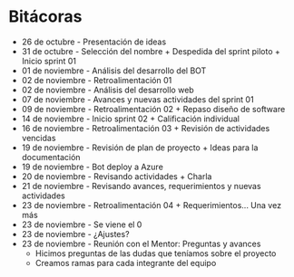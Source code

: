 # Bitácoras  

- 26 de octubre - Presentación de ideas
- 31 de octubre - Selección del nombre + Despedida del sprint piloto + Inicio sprint 01
- 01 de noviembre - Análisis del desarrollo del BOT
- 02 de noviembre - Retroalimentación 01
- 02 de noviembre - Análisis del desarrollo web
- 07 de noviembre - Avances y nuevas actividades del sprint 01
- 09 de noviembre - Retroalimentación 02 + Repaso diseño de software
- 14 de noviembre - Inicio sprint 02 + Calificación individual
- 16 de noviembre - Retroalimentación 03 + Revisión de actividades vencidas
- 19 de noviembre - Revisión de plan de proyecto + Ideas para la documentación
- 19 de noviembre - Bot deploy a Azure 
- 20 de noviembre - Revisando actividades + Charla
- 21 de noviembre - Revisando avances, requerimientos y nuevas actividades
- 23 de noviembre - Retroalimentación 04 + Requerimientos... Una vez más
- 23 de noviembre - Se viene el 0
- 23 de noviembre - ¿Ajustes?
- 23 de noviembre - Reunión con el Mentor: Preguntas y avances
  - Hicimos preguntas de las dudas que teníamos sobre el proyecto
  - Creamos ramas para cada integrante del equipo
